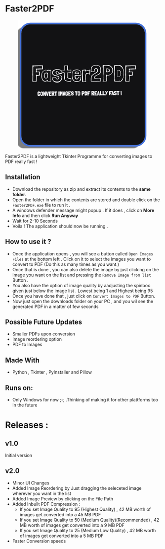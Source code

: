 # Faster2PDF
<p align = "center">
<img src = "https://github.com/jusspatel/Faster2PDF/blob/master/untitled.png">
</p>
Faster2PDF is a lightweight Tkinter Programme for converting images to PDF really fast !


## Installation
- Download the repository as zip and extract its contents to the **same folder**.
- Open the folder in which the contents are stored and double click on the `Faster2PDF.exe` file to run it .
- A windows defender message might popup . If it does , click on **More Info** and then click **Run Anyway**
- Wait for 2-10 Seconds
- Voila ! The application should now be running .

## How to use it ?
- Once the application opens , you will see a button called `Open Images Files` at the bottom left . Click on it to select the images you want to convert to PDF (Do this as many times as you want.)
- Once that is done , you can also delete the image by just clicking on the image you want on the list and pressing the `Remove Image from list` Button .
- You also have the option of image quality by aadjusting the spinbox given just below the image list . Lowest being 1 and Highest being 95
- Once you have done that , just click on `Convert Images to PDF` Button.
- Now just open the downloads folder on your PC , and you wil see the generated PDF in a matter of few seconds

## Possible Future Updates
- Smaller PDFs upon conversion
- Image reordering option
- PDF to Images

## Made With
- Python , Tkinter , PyInstaller and Pillow 

## Runs on:
- Only Windows for now ;-; .Thinking of making it for other plattforms too in the future

# Releases :

## v1.0
Initial version

## v2.0
- Minor UI Changes
- Added Image Reordering by Just dragging the seleceted image wherever you want in the list
- Added Image Preview by clicking on the File Path
- Added Inbuilt PDF Compression : 
  - If you set Image Quality to 95 (Highest Quality) , 42 MB worth of images get converted into a 45 MB PDF
  - If you set Image Quality to 50 (Medium Quality)(Recommended) , 42 MB worth of images get converted into a 9 MB PDF
  - If you set Image Quality to 25 (Medium Low Quality) , 42 MB worth of images get converted into a 5 MB PDF
- Faster Conversion speeds
